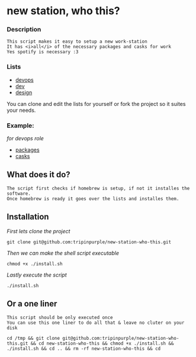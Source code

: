 # new station, who this?

### Description

	This script makes it easy to setup a new work-station
	It has <i>all</i> of the necessary packages and casks for work
	Yes spotify is necessary :3

### Lists

- [devops](lists/devops)
- [dev](lists/dev)
- [design](lists/design)

You can clone and edit the lists for yourself or fork the project so it suites your needs.

### Example:
<i>for devops role</i>

- [packages](lists/devops/packages.txt)<br>
- [casks](lists/devops/casks.txt)

## What does it do?

	The script first checks if homebrew is setup, if not it installes the software.
	Once homebrew is ready it goes over the lists and installes them.

## Installation

<i>First lets clone the project</i>
```
git clone git@github.com:tripinpurple/new-station-who-this.git
```

<i>Then we can make the shell script executable</i>
```
chmod +x ./install.sh
```

<i>Lastly execute the script</i>
```
./install.sh
```

## Or a one liner
	This script should be only executed once
	You can use this one liner to do all that & leave no cluter on your disk
```
cd /tmp && git clone git@github.com:tripinpurple/new-station-who-this.git && cd new-station-who-this && chmod +x ./install.sh && ./install.sh && cd .. && rm -rf new-station-who-this && cd
```
